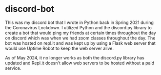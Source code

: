 # discord-bot
This was my discord bot that I wrote in Python back in Spring 2021 during the Coronavirus Lockdown. I utilized Python and the discord.py library to create a bot that would ping my friends at certain times throughout the day on discord which was when we had zoom classes throughout the day. The bot was hosted on repl.it and was kept up by using a Flask web server that would use Uptime Robot to keep the web server alive.

As of May 2024, it no longer works as both the discord.py library has updated and Repl.it doesn't allow web servers to be hosted without a paid service.

